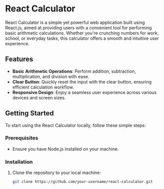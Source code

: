 # React Calculator

React Calculator is a simple yet powerful web application built using React.js, aimed at providing users with a convenient tool for performing basic arithmetic calculations. Whether you're crunching numbers for work, school, or everyday tasks, this calculator offers a smooth and intuitive user experience.

## Features

-   **Basic Arithmetic Operations**: Perform addition, subtraction, multiplication, and division with ease.
-   **Clear Button**: Quickly reset the input with the clear button, ensuring efficient calculation workflow.
-   **Responsive Design**: Enjoy a seamless user experience across various devices and screen sizes.

## Getting Started

To start using the React Calculator locally, follow these simple steps:

### Prerequisites

-   Ensure you have Node.js installed on your machine.

### Installation

1. Clone the repository to your local machine:

    ```bash
    git clone https://github.com/your-username/react-calculator.git
    ```
